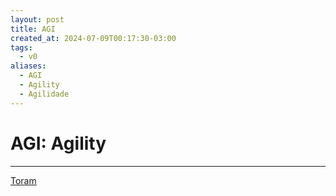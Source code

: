 ```yaml
---
layout: post
title: AGI
created_at: 2024-07-09T00:17:30-03:00
tags:
  - v0
aliases:
  - AGI
  - Agility
  - Agilidade
---
```

# AGI: Agility
---
[Toram](_draft/2024/07/2024-07-06-Toram.md)
